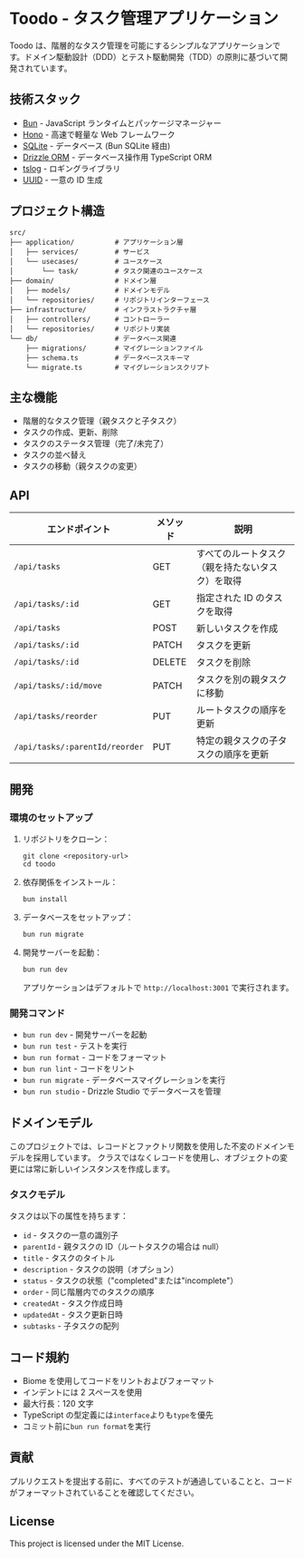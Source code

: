 # Toodo - タスク管理アプリケーション

Toodo は、階層的なタスク管理を可能にするシンプルなアプリケーションです。ドメイン駆動設計（DDD）とテスト駆動開発（TDD）の原則に基づいて開発されています。

## 技術スタック

- [Bun](https://bun.sh) - JavaScript ランタイムとパッケージマネージャー
- [Hono](https://hono.dev) - 高速で軽量な Web フレームワーク
- [SQLite](https://www.sqlite.org) - データベース (Bun SQLite 経由)
- [Drizzle ORM](https://orm.drizzle.team) - データベース操作用 TypeScript ORM
- [tslog](https://tslog.js.org) - ロギングライブラリ
- [UUID](https://www.npmjs.com/package/uuid) - 一意の ID 生成

## プロジェクト構造

```
src/
├── application/          # アプリケーション層
│   ├── services/         # サービス
│   └── usecases/         # ユースケース
│       └── task/         # タスク関連のユースケース
├── domain/               # ドメイン層
│   ├── models/           # ドメインモデル
│   └── repositories/     # リポジトリインターフェース
├── infrastructure/       # インフラストラクチャ層
│   ├── controllers/      # コントローラー
│   └── repositories/     # リポジトリ実装
└── db/                   # データベース関連
    ├── migrations/       # マイグレーションファイル
    ├── schema.ts         # データベーススキーマ
    └── migrate.ts        # マイグレーションスクリプト
```

## 主な機能

- 階層的なタスク管理（親タスクと子タスク）
- タスクの作成、更新、削除
- タスクのステータス管理（完了/未完了）
- タスクの並べ替え
- タスクの移動（親タスクの変更）

## API

| エンドポイント                 | メソッド | 説明                                             |
| ------------------------------ | -------- | ------------------------------------------------ |
| `/api/tasks`                   | GET      | すべてのルートタスク（親を持たないタスク）を取得 |
| `/api/tasks/:id`               | GET      | 指定された ID のタスクを取得                     |
| `/api/tasks`                   | POST     | 新しいタスクを作成                               |
| `/api/tasks/:id`               | PATCH    | タスクを更新                                     |
| `/api/tasks/:id`               | DELETE   | タスクを削除                                     |
| `/api/tasks/:id/move`          | PATCH    | タスクを別の親タスクに移動                       |
| `/api/tasks/reorder`           | PUT      | ルートタスクの順序を更新                         |
| `/api/tasks/:parentId/reorder` | PUT      | 特定の親タスクの子タスクの順序を更新             |

## 開発

### 環境のセットアップ

1. リポジトリをクローン：

   ```
   git clone <repository-url>
   cd toodo
   ```

2. 依存関係をインストール：

   ```
   bun install
   ```

3. データベースをセットアップ：

   ```
   bun run migrate
   ```

4. 開発サーバーを起動：
   ```
   bun run dev
   ```
   アプリケーションはデフォルトで `http://localhost:3001` で実行されます。

### 開発コマンド

- `bun run dev` - 開発サーバーを起動
- `bun run test` - テストを実行
- `bun run format` - コードをフォーマット
- `bun run lint` - コードをリント
- `bun run migrate` - データベースマイグレーションを実行
- `bun run studio` - Drizzle Studio でデータベースを管理

## ドメインモデル

このプロジェクトでは、レコードとファクトリ関数を使用した不変のドメインモデルを採用しています。
クラスではなくレコードを使用し、オブジェクトの変更には常に新しいインスタンスを作成します。

### タスクモデル

タスクは以下の属性を持ちます：

- `id` - タスクの一意の識別子
- `parentId` - 親タスクの ID（ルートタスクの場合は null）
- `title` - タスクのタイトル
- `description` - タスクの説明（オプション）
- `status` - タスクの状態（"completed"または"incomplete"）
- `order` - 同じ階層内でのタスクの順序
- `createdAt` - タスク作成日時
- `updatedAt` - タスク更新日時
- `subtasks` - 子タスクの配列

## コード規約

- Biome を使用してコードをリントおよびフォーマット
- インデントには 2 スペースを使用
- 最大行長：120 文字
- TypeScript の型定義には`interface`よりも`type`を優先
- コミット前に`bun run format`を実行

## 貢献

プルリクエストを提出する前に、すべてのテストが通過していることと、コードがフォーマットされていることを確認してください。

## License

This project is licensed under the MIT License.
